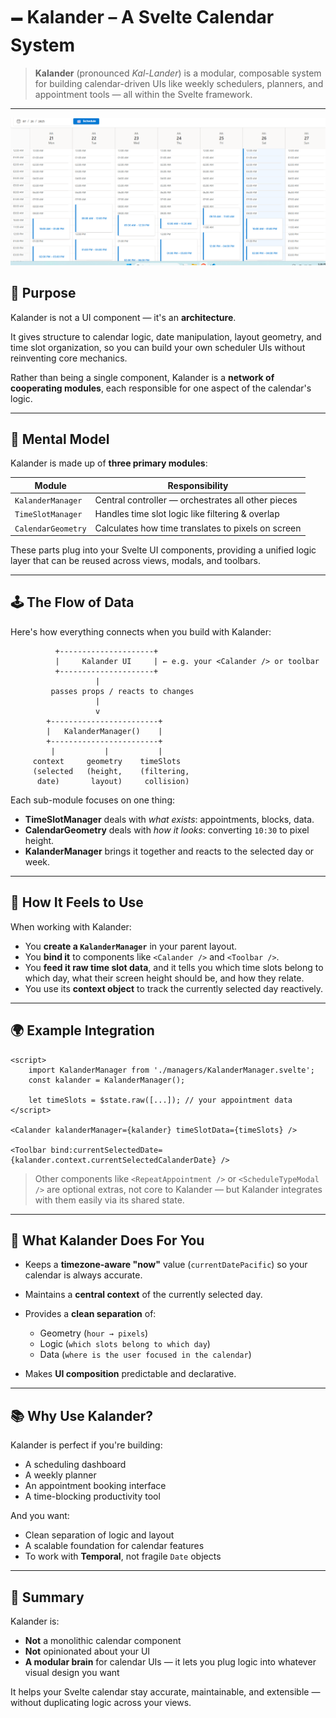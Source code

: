 # 🗕️ Kalander – A Svelte Calendar System

> **Kalander** (pronounced *Kal-Lander*) is a modular, composable system for building calendar-driven UIs like weekly schedulers, planners, and appointment tools — all within the Svelte framework.

---

![Kalander Screenshot](https://github.com/DruPro/Kalander/blob/main/docs/Screenshot%202025-07-26%20173922.png?raw=true)


## 🔧 Purpose

Kalander is not a UI component — it's an **architecture**.

It gives structure to calendar logic, date manipulation, layout geometry, and time slot organization, so you can build your own scheduler UIs without reinventing core mechanics.

Rather than being a single component, Kalander is a **network of cooperating modules**, each responsible for one aspect of the calendar's logic.

---

## 🧹 Mental Model

Kalander is made up of **three primary modules**:

| Module             | Responsibility                                     |
| ------------------ | -------------------------------------------------- |
| `KalanderManager`  | Central controller — orchestrates all other pieces |
| `TimeSlotManager`  | Handles time slot logic like filtering & overlap   |
| `CalendarGeometry` | Calculates how time translates to pixels on screen |

These parts plug into your Svelte UI components, providing a unified logic layer that can be reused across views, modals, and toolbars.

---

## 🕹️ The Flow of Data

Here's how everything connects when you build with Kalander:

```
          +---------------------+
          |     Kalander UI     | ← e.g. your <Calander /> or toolbar
          +---------------------+
                   |
         passes props / reacts to changes
                   |
                   v
        +------------------------+
        |   KalanderManager()    |
        +------------------------+
         |           |           |
     context     geometry    timeSlots
     (selected   (height,    (filtering,
      date)       layout)     collision)

```

Each sub-module focuses on one thing:

* **TimeSlotManager** deals with *what exists*: appointments, blocks, data.
* **CalendarGeometry** deals with *how it looks*: converting `10:30` to pixel height.
* **KalanderManager** brings it together and reacts to the selected day or week.

---

## 🧠 How It Feels to Use

When working with Kalander:

* You **create a `KalanderManager`** in your parent layout.
* You **bind it** to components like `<Calander />` and `<Toolbar />`.
* You **feed it raw time slot data**, and it tells you which time slots belong to which day, what their screen height should be, and how they relate.
* You use its **context object** to track the currently selected day reactively.

---

## 🌍 Example Integration

```svelte
<script>
	import KalanderManager from './managers/KalanderManager.svelte';
	const kalander = KalanderManager();

	let timeSlots = $state.raw([...]); // your appointment data
</script>

<Calander kalanderManager={kalander} timeSlotData={timeSlots} />

<Toolbar bind:currentSelectedDate={kalander.context.currentSelectedCalanderDate} />
```

> Other components like `<RepeatAppointment />` or `<ScheduleTypeModal />` are optional extras, not core to Kalander — but Kalander integrates with them easily via its shared state.

---

## 🔄 What Kalander Does For You

* Keeps a **timezone-aware "now"** value (`currentDatePacific`) so your calendar is always accurate.
* Maintains a **central context** of the currently selected day.
* Provides a **clean separation** of:

  * Geometry (`hour → pixels`)
  * Logic (`which slots belong to which day`)
  * Data (`where is the user focused in the calendar`)
* Makes **UI composition** predictable and declarative.

---

## 📚 Why Use Kalander?

Kalander is perfect if you're building:

* A scheduling dashboard
* A weekly planner
* An appointment booking interface
* A time-blocking productivity tool

And you want:

* Clean separation of logic and layout
* A scalable foundation for calendar features
* To work with **Temporal**, not fragile `Date` objects

---

## 🧠 Summary

Kalander is:

* **Not** a monolithic calendar component
* **Not** opinionated about your UI
* **A modular brain** for calendar UIs — it lets you plug logic into whatever visual design you want

It helps your Svelte calendar stay accurate, maintainable, and extensible — without duplicating logic across your views.
